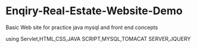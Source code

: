 # Enqiry-Real-Estate-Website-Demo
Basic Web site for practice java mysql and front end concepts

using Servlet,HTML,CSS,JAVA SCRIPT,MYSQL,TOMACAT SERVER,JQUERY
